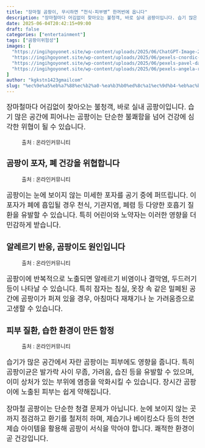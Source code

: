 ```yaml
---
title: "장마철 곰팡이, 무시하면 “천식·피부병” 한꺼번에 옵니다"
description: "장마철마다 어김없이 찾아오는 불청객, 바로 실내 곰팡이입니다. 습기 많은 공간에 피어나는 곰팡이는 단순한 불쾌함을 넘어 건강에 심각한 위협이 될 수 있습니다."
date: 2025-06-04T20:42:15+09:00
draft: false
categories: ["entertainment"]
tags: ["곰팡이위험성"]
images: [
  "https://ingihgoyonet.site/wp-content/uploads/2025/06/ChatGPT-Image-2025년-6월-1일-오후-03_51_19-1024x683.png"
  "https://ingihgoyonet.site/wp-content/uploads/2025/06/pexels-cnordic-nordic-2147669838-30425668-1024x683.jpg"
  "https://ingihgoyonet.site/wp-content/uploads/2025/06/pexels-pavel-danilyuk-5996762-1024x684.jpg"
  "https://ingihgoyonet.site/wp-content/uploads/2025/06/pexels-angela-roma-7479560-1-683x1024.jpg"
]
author: "kgkstn1423gmailcom"
slug: "%ec%9e%a5%eb%a7%88%ec%b2%a0-%ea%b3%b0%ed%8c%a1%ec%9d%b4-%eb%ac%b4%ec%8b%9c%ed%95%98%eb%a9%b4-%ec%b2%9c%ec%8b%9d%c2%b7%ed%94%bc%eb%b6%80%eb%b3%91-%ed%95%9c%ea%ba%bc%eb%b2%88%ec%97%90"
---
```


<p style="font-size:18px">장마철마다 어김없이 찾아오는 불청객, 바로 실내 곰팡이입니다. 습기 많은 공간에 피어나는 곰팡이는 단순한 불쾌함을 넘어 건강에 심각한 위협이 될 수 있습니다.</p> <figure ><img src="https://ingihgoyonet.site/wp-content/uploads/2025/06/ChatGPT-Image-2025년-6월-1일-오후-03_51_19-1024x683.png" alt="" style="aspect-ratio:16/9;object-fit:cover"/><figcaption >출처 : 온라인커뮤니티</figcaption></figure> <h2 >곰팡이 포자, 폐 건강을 위협합니다</h2> <figure ><img src="https://ingihgoyonet.site/wp-content/uploads/2025/06/pexels-cnordic-nordic-2147669838-30425668-1024x683.jpg" alt="" style="aspect-ratio:16/9;object-fit:cover"/><figcaption >출처 : 온라인커뮤니티</figcaption></figure> <p style="font-size:18px">곰팡이는 눈에 보이지 않는 미세한 포자를 공기 중에 퍼뜨립니다. 이 포자가 폐에 흡입될 경우 천식, 기관지염, 폐렴 등 다양한 호흡기 질환을 유발할 수 있습니다. 특히 어린이와 노약자는 이러한 영향을 더 민감하게 받습니다.</p> <h2 >알레르기 반응, 곰팡이도 원인입니다</h2> <figure ><img src="https://ingihgoyonet.site/wp-content/uploads/2025/06/pexels-pavel-danilyuk-5996762-1024x684.jpg" alt="" style="aspect-ratio:16/9;object-fit:cover"/><figcaption >출처 : 온라인커뮤니티</figcaption></figure> <p style="font-size:18px">곰팡이에 반복적으로 노출되면 알레르기 비염이나 결막염, 두드러기 등이 나타날 수 있습니다. 특히 잠자는 침실, 옷장 속 같은 밀폐된 공간에 곰팡이가 퍼져 있을 경우, 아침마다 재채기나 눈 가려움증으로 고생할 수 있습니다.</p> <h2 >피부 질환, 습한 환경이 만든 함정</h2> <figure ><img src="https://ingihgoyonet.site/wp-content/uploads/2025/06/pexels-angela-roma-7479560-1-683x1024.jpg" alt="" style="aspect-ratio:16/9;object-fit:cover"/><figcaption >출처 : 온라인커뮤니티</figcaption></figure> <p style="font-size:18px">습기가 많은 공간에서 자란 곰팡이는 피부에도 영향을 줍니다. 특히 곰팡이균은 발가락 사이 무좀, 가려움, 습진 등을 유발할 수 있으며, 이미 상처가 있는 부위에 염증을 악화시킬 수 있습니다. 장시간 곰팡이에 노출된 피부는 쉽게 약해집니다.</p> <p style="font-size:18px">장마철 곰팡이는 단순한 청결 문제가 아닙니다. 눈에 보이지 않는 곳까지 점검하고 환기를 철저히 하며, 제습기나 베이킹소다 등의 천연 제습 아이템을 활용해 곰팡이 서식을 막아야 합니다. 쾌적한 환경이 곧 건강입니다.</p>